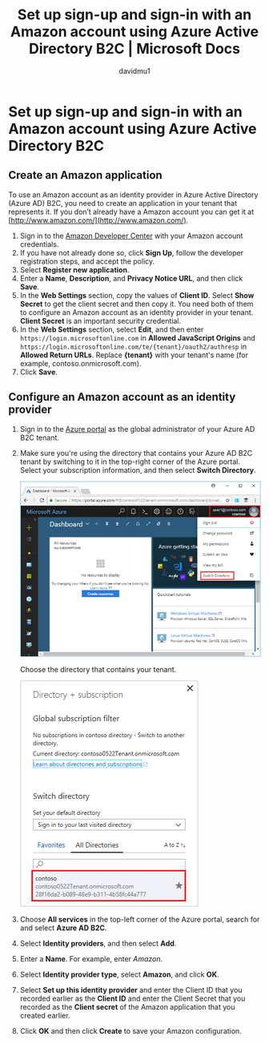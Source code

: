 ﻿---
title: Set up sign-up and sign-in with an Amazon account using Azure Active Directory B2C | Microsoft Docs
description: Provide sign-up and sign-in to customers with Amazon accounts in your applications using Azure Active Directory B2C.
services: active-directory-b2c
author: davidmu1
manager: mtillman

ms.service: active-directory
ms.workload: identity
ms.topic: conceptual
ms.date: 07/06/2018
ms.author: davidmu
ms.component: B2C
---

# Set up sign-up and sign-in with an Amazon account using Azure Active Directory B2C

## Create an Amazon application

To use an Amazon account as an identity provider in Azure Active Directory (Azure AD) B2C, you need to create an application in your tenant that represents it. If you don’t already have a Amazon account you can get it at [http://www.amazon.com/](http://www.amazon.com/).

1. Sign in to the [Amazon Developer Center](https://login.amazon.com/) with your Amazon account credentials.
2. If you have not already done so, click **Sign Up**, follow the developer registration steps, and accept the policy.
3. Select **Register new application**.
4. Enter a **Name**, **Description**, and **Privacy Notice URL**, and then click **Save**.
5. In the **Web Settings** section, copy the values of **Client ID**. Select **Show Secret** to get the client secret and then copy it. You need both of them to configure an Amazon account as an identity provider in your tenant. **Client Secret** is an important security credential.
6. In the **Web Settings** section, select **Edit**, and then enter `https://login.microsoftonline.com` in **Allowed JavaScript Origins** and `https://login.microsoftonline.com/te/{tenant}/oauth2/authresp` in **Allowed Return URLs**. Replace **{tenant}** with your tenant's name (for example, contoso.onmicrosoft.com). 
7. Click **Save**.

## Configure an Amazon account as an identity provider

1. Sign in to the [Azure portal](https://portal.azure.com/) as the global administrator of your Azure AD B2C tenant.
2. Make sure you're using the directory that contains your Azure AD B2C tenant by switching to it in the top-right corner of the Azure portal. Select your subscription information, and then select **Switch Directory**. 

    ![Switch to your Azure AD B2C tenant](./media/active-directory-b2c-setup-fb-app/switch-directories.png)

    Choose the directory that contains your tenant.

    ![Select directory](./media/active-directory-b2c-setup-fb-app/select-directory.png)

3. Choose **All services** in the top-left corner of the Azure portal, search for and select **Azure AD B2C**.
4. Select **Identity providers**, and then select **Add**.
5. Enter a **Name**. For example, enter *Amazon*.
6. Select **Identity provider type**, select **Amazon**, and click **OK**.
7. Select **Set up this identity provider** and enter the Client ID that you recorded earlier as the **Client ID** and enter the Client Secret that you recorded as the **Client secret** of the Amazon application that you created earlier.
8. Click **OK** and then click **Create** to save your Amazon configuration.

